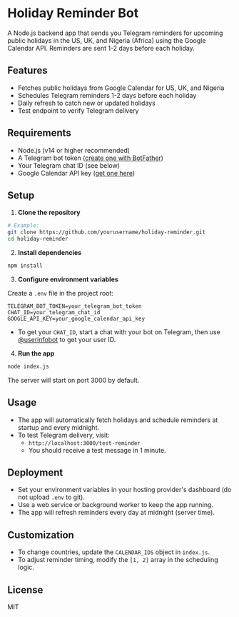 # Holiday Reminder Bot

A Node.js backend app that sends you Telegram reminders for upcoming public holidays in the US, UK, and Nigeria (Africa) using the Google Calendar API. Reminders are sent 1-2 days before each holiday.

## Features

- Fetches public holidays from Google Calendar for US, UK, and Nigeria
- Schedules Telegram reminders 1-2 days before each holiday
- Daily refresh to catch new or updated holidays
- Test endpoint to verify Telegram delivery

## Requirements

- Node.js (v14 or higher recommended)
- A Telegram bot token ([create one with BotFather](https://core.telegram.org/bots#botfather))
- Your Telegram chat ID (see below)
- Google Calendar API key ([get one here](https://console.developers.google.com/))

## Setup

1. **Clone the repository**

```sh
# Example:
git clone https://github.com/yourusername/holiday-reminder.git
cd holiday-reminder
```

2. **Install dependencies**

```sh
npm install
```

3. **Configure environment variables**

Create a `.env` file in the project root:

```
TELEGRAM_BOT_TOKEN=your_telegram_bot_token
CHAT_ID=your_telegram_chat_id
GOOGLE_API_KEY=your_google_calendar_api_key
```

- To get your `CHAT_ID`, start a chat with your bot on Telegram, then use [@userinfobot](https://t.me/userinfobot) to get your user ID.

4. **Run the app**

```sh
node index.js
```

The server will start on port 3000 by default.

## Usage

- The app will automatically fetch holidays and schedule reminders at startup and every midnight.
- To test Telegram delivery, visit:
  - `http://localhost:3000/test-reminder`
  - You should receive a test message in 1 minute.

## Deployment

- Set your environment variables in your hosting provider's dashboard (do not upload `.env` to git).
- Use a web service or background worker to keep the app running.
- The app will refresh reminders every day at midnight (server time).

## Customization

- To change countries, update the `CALENDAR_IDS` object in `index.js`.
- To adjust reminder timing, modify the `[1, 2]` array in the scheduling logic.

## License

MIT
